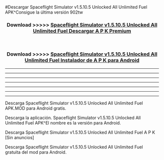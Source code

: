 #Descargar Spaceflight Simulator v1.5.10.5 Unlocked All Unlimited Fuel  APK^Consigue la última versión 902tw



<div align="center">
<h3>Download >>>>> <a href="https://es-sites.web.app/?es= Spaceflight Simulator v1.5.10.5 Unlocked All Unlimited Fuel ">Spaceflight Simulator v1.5.10.5 Unlocked All Unlimited Fuel  Descargar A P K Premium</a></h3><br>

<h3>Download >>>>> <a href="https://es-sites.web.app/?es= Spaceflight Simulator v1.5.10.5 Unlocked All Unlimited Fuel ">Spaceflight Simulator v1.5.10.5 Unlocked All Unlimited Fuel  Instalador de A P K para Android</a></h3>
</div>


----------------------------------------------------------

----------------------------------------------------------

----------------------------------------------------------

----------------------------------------------------------

----------------------------------------------------------

----------------------------------------------------------

----------------------------------------------------------

Descarga Spaceflight Simulator v1.5.10.5 Unlocked All Unlimited Fuel  APK.MOD para Android gratis.

Descarga la aplicación. Spaceflight Simulator v1.5.10.5 Unlocked All Unlimited Fuel  APK^El nombre es la versión para Android.

Descarga Spaceflight Simulator v1.5.10.5 Unlocked All Unlimited Fuel  A P K [Sin anuncios]

Descarga Spaceflight Simulator v1.5.10.5 Unlocked All Unlimited Fuel  gratuita del mod para Android.


